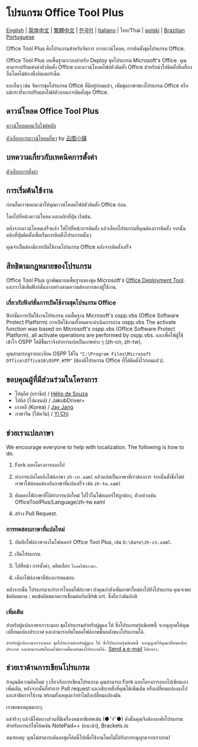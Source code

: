 ﻿# โปรแกรม Office Tool Plus

[English](/README.md) | [简体中文](/README-zh_cn.md) | [繁體中文](/README-zh_tw.md) | [한국어](/README-ko_kr.md) | [Italiano](/README-it_it.md) | ไทย/Thai | [polski](/README-pl_pl.md) | [Brazilian Portuguese](/README-pt_br.md)

Office Tool Plus คือโปรแกรมสำหรับจัดการ การดาวน์โหลด, การติดตั้งชุดโปรแกรม Office.

Office Tool Plus บนพื้นฐานระบบสำหรับ Deploy ชุดโปรแกรม Microsoft's Office. คุณสามารถปรับแต่งค่าตัวติดตั้ง Office และดาวน์โหลดไฟล์ตัวติดตั้ง Office สำหรับนำไปติดตั้งที่เครื่องอื่นโดยไม่ต้องพึ่งอินเตอร์เน็ต.

และอื่นๆ เช่น จัดการชุดโปรแกรม Office ที่มีอยู่ก่อนแล้ว, เพิ่มชุดภาษาของโปรแกรม Office หรือแม้กระทั่งการปรับแต่งไฟล์ตัวถอนการติดตั้งชุด Office.

## ดาวน์โหลด Office Tool Plus

[ดาวน์โหลดบนเว็บไซต์หลัก](https://otp.landian.vip/th-th/)

[ตัวเลือกการดาวน์โหลดอื่นๆ](https://delivery.yuntu.moe/office-tool/) by [云图小镇](https://www.yuntu.moe/)

## บทความเกี่ยวกับเทคนิคการตั้งค่า

[ตัวเลือกการตั้งค่า](https://docs.microsoft.com/en-us/DeployOffice/configuration-options-for-the-office-2016-deployment-tool)

## การเริ่มต้นใช้งาน

ก่อนอื่นเราขอแนะนำให้คุณเาวน์โหลดไฟล์ตัวติดตั้ง Office ก่อน.

โดยไปที่หน้าดาวน์โหลด และคลิกที่ปุ่ม เริ่มต้น.

หลังจากดาวน์โหลดเสร็จแล้ว ให้ไปที่หน้าการติดตั้ง แล้วเลือกโปรแกรมที่คุณต้องการติดตั้ง จากนั้นคลิกที่ปุ่มติดตั้งเพื่อเริ่มการติดตั้งโปรแกรมนั้นๆ

คุณจำเป็นต้องมีการเปิดใช้งานโปรแกรม Office หลังจากติดตั้งเสร็จ

## สิทธิตามกฎหมายของโปรแกรม

Office Tool Plus ถูกพัฒนาบนพื้นฐานของชุด Microsoft's [Office Deployment Tool](https://docs.microsoft.com/en-us/DeployOffice/overview-of-the-office-customization-tool-for-click-to-run). และเราได้เพิ่มฟังก์ชั่นบางอย่างตามความต้องการของผู้ใช้งาน.

### เกี่ยวกับฟังก์ชั่นการเปิดใช้งานชุดโปรแกรม Office
ฟังก์ชั่นการเปิดใช้งานโปรแกรม บนพื้นฐาน Microsoft's ospp.vbs (Office Software Protect Platform) การเปิดใช้งานทั้งหมดจะดำเนินการผ่าน ospp.vbs
The activate function was based on Microsoft's ospp.vbs (Office Software Protect Platform), all activate operations are performed by ospp.vbs. และเพื่อให้ผู้ใช้เข้าใจ OSPP ได้ดีขึ้นเราจึงทำการแปลเป็นภาษต่าง ๆ (zh-cn, zh-tw).

คุณสามารถดูรายละเอียด OSPP ได้ใน ````"C:\Program Files\Microsoft Office\Office16\OSPP.HTM"```` (ต้องมีโปรแกรม Office ที่ได้ติดตั้งไว้ก่อนแล้ว).

## ขอบคุณผู้ที่มีส่วนร่วมในโครงการ

- โปตุกีส (บราซิล) / [Hélio de Souza](https://sway.office.com/RVue6qySNJ2DzYrs?ref=Link)
- โปลิส (โปแลนด์) / JakubDriver+
- เกาหลี (Korea) / [Jay Jang](https://github.com/yaeyaya)
- ภาษาจีน (ใต้หวัน) / [Yi Chi](https://github.com/chiyi4488)

## ช่วยเราแปลภาษา

We encourage everyone to help with localization. The following is how to do.

1. Fork แยกโครงการออกไป

2. ทำการแปลโดยอิงไฟล์ภาษา ````zh-cn.xaml```` แล้วแปลเป็นภาษาที่เราต้องการ จากนั้นตั้งชื่อไฟล์ภาษาให้สอดคล้องกับภาษาที่แปลเสร็จ เช่น ````zh-tw.xaml````

3. คัดลอกไฟ์ภาษาที่ได้ทำการแปลใหม่ ไปไว้ในโฟลเดอร์ให้ถูกต้อง, ตัวอย่างเช่น OfficeToolPlus/Language/zh-tw.xaml

4. สร้าง Pull Request.

### การทดสอบภาษาที่แปลใหม่

1. บันทึกไฟล์ภาษาลงในโฟลเดอร์ Office Tool Plus, เช่น ````D:\Date\zh-cn.xaml````.

2. เปิดโปรแกรม.

3. ไปที่หน้า การตั้งค่า, คลิดเลือก ````โหลดไฟล์ภาษา.````

4. เลือกไฟล์ภาษาที่ต้องการทดสอบ.

หลังจากนั้น โปรแกรมจะทำการโหลดไฟล์ภาษา ถ้าคุณกำลังเพิ่มภาษาใหม่ลงไปยังโปรแกรม คุณจะพบข้อผิดพลาด : พบข้อผิดพลาดการเชื่อมต่อกับเซิร์ฟเวอร์. ซึ่งถือว่ามันปกติ

### เพิ่มเติม

สำหรับผู้แปลภาษาเราจะมอบ ชุดโปรแกรมสำหรับผู้ดูแล ให้ ซึ่งโปรแกรมรุ่นพิเศษนี้ จะอนุญาตให้คุณเปลี่ยนแปลงประกาศ และสามารถอัพโหลดไฟล์ภาพพื้นหลังของโปรแกรมได้.

````สำหรับผู้แปลภาษาเราจะมอบ ชุดโปรแกรมสำหรับผู้ดูแล ให้ ซึ่งโปรแกรมรุ่นพิเศษนี้ จะอนุญาตให้คุณเปลี่ยนแปลงประกาศ และสามารถอัพโหลดไฟล์ภาพพื้นหลังของโปรแกรมได้.```` [Send a e-mail](mailto:yerong@coolhub.top) ````ไปหาเรา.````

## ช่วยเราด้านการเขียนโปรแกรม

ถ้าคุณมีความคิดใหม่ ๆ เกี่ยวกับการเขียนโปรแกรม คุณสามารถ Fork แยกโครงการออกไปเขียนเองเพิ่มเติม, หลังจากนั้นก็ทำการ Pull request และอธิบายสิ่งที่คุณได้เพิ่มเติม หรือเปลี่ยนแปลงลงไป และสาธิตการใช้งาน พร้อมทั้งเหตุผลว่าทำไมถึงเปลี่ยนแปลงมัน

เราขอขอบคุณมากๆ.

แต่จริงๆ แล้วมีโค้ดบางส่วนที่มีเครื่องหมายพิเศษเช่น (●ˇ∀ˇ●) ดังนั้นคุณจึงต้องอาศัยโปรแกรมสำหรับการแก้ไขโค้ดเช่น NotePad++ (แนะนำ), Brackets.io

หมายเหตุ: คุณไม่สามารถคัดลอชุดโค้ดนี้ไปเพื่อใช้งานโดยไม่ได้รับการอนุญาตจากเราก่อน!